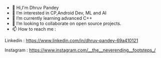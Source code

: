 - 👋 Hi,I'm Dhruv Pandey
- 👀 I’m interested in CP,Android Dev, ML and AI
- 🌱 I’m currently learning advanced C++
- 💞️ I’m looking to collaborate on open source projects.
- 📫 How to reach me :


Linkedin : https://www.linkedin.com/in/dhruv-pandey-69a410121

Instagram : https://www.instagram.com/__the__neverending__footsteps_/


<!---
thenextgoogler/thenextgoogler is a ✨ special ✨ repository because its `README.md` (this file) appears on your GitHub profile.
You can click the Preview link to take a look at your changes.
--->
